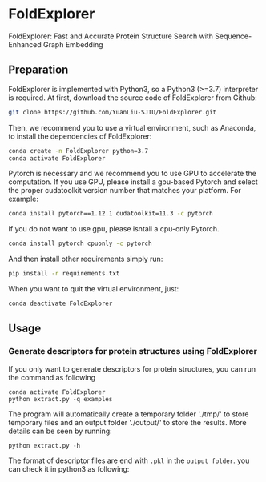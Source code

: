 # FoldExplorer
FoldExplorer: Fast and Accurate Protein Structure Search with Sequence-Enhanced Graph Embedding

## Preparation
FoldExplorer is implemented with Python3, so a Python3 (>=3.7) interpreter is required.
At first, download the source code of FoldExplorer from Github:
```bash
git clone https://github.com/YuanLiu-SJTU/FoldExplorer.git
```
Then, we recommend you to use a virtual environment, such as Anaconda, to install the dependencies of FoldExplorer:
``` bash
conda create -n FoldExplorer python=3.7
conda activate FoldExplorer
```
Pytorch is necessary and we recommend you to use GPU to accelerate the computation. If you use GPU, please install a gpu-based Pytorch and select the proper cudatoolkit version number that matches your platform. For example:
```bash
conda install pytorch==1.12.1 cudatoolkit=11.3 -c pytorch
```
If you do not want to use gpu, please isntall a cpu-only Pytorch.
```bash
conda install pytorch cpuonly -c pytorch
```
And then install other requirements simply run:
```bash
pip install -r requirements.txt
```
When you want to quit the virtual environment, just:
```bash
conda deactivate FoldExplorer
```

## Usage
### Generate descriptors for protein structures using FoldExplorer
If you only want to generate descriptors for protein structures, you can run the command as following
```
conda activate FoldExplorer
python extract.py -q examples
```
The program will automatically create a temporary folder './tmp/' to store temporary files and an output folder './output/' to store the results. More details can be seen by running:
```python
python extract.py -h
```
The format of descriptor files are end with ```.pkl``` in the ```output folder```. you can check it in python3 as following:



